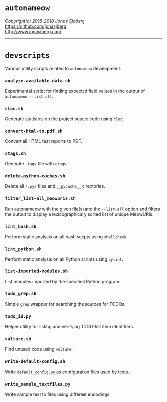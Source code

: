 `autonameow`
============
*Copyright(c) 2016-2018 Jonas Sjöberg*  
<https://github.com/jonasjberg>  
<http://www.jonasjberg.com>  

--------------------------------------------------------------------------------


`devscripts`
============
Various utility scripts related to `autonameow` development.


### `analyze-available-data.sh`
Experimental script for finding expected field values in the output of
`autonameow --list-all`.

### `cloc.sh`
Generate statistics on the project source code using `cloc`.

### `convert-html-to.pdf.sh`
Convert all HTML test reports to PDF.

### `ctags.sh`
Generate `.tags` file with `ctags`.

### `delete-python-caches.sh`
Delete all `*.pyc` files and `__pycache__` directories.

### `filter_list-all_meowuris.sh`
Run autonameow with the given file(s) and the `--list-all` option and filters
the output to display a lexicographically sorted list of unique MeowURIs.

### `lint_bash.sh`
Perform static analysis on all bash scripts using `shellcheck`.

### `lint_python.sh`
Perform static analysis on all Python scripts using `pylint`.

### `list-imported-modules.sh`
List modules imported by the specified Python program.

### `todo_grep.sh`
Simple `grep` wrapper for searching the sources for TODOs.

### `todo_id.py`
Helper utility for listing and verifying TODO-list item identifiers.

### `vulture.sh`
Find unused code using `vulture`.

### `write-default-config.sh`
Write `default_config.py` as configuration files used by tests.

### `write_sample_textfiles.py`
Write sample text to files using different encodings.
